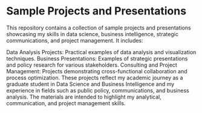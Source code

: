 # Sample Projects and Presentations
This repository contains a collection of sample projects and presentations showcasing my skills in data science, business intelligence, strategic communications, and project management. It includes:

Data Analysis Projects: Practical examples of data analysis and visualization techniques.
Business Presentations: Examples of strategic presentations and policy research for various stakeholders.
Consulting and Project Management: Projects demonstrating cross-functional collaboration and process optimization.
These projects reflect my academic journey as a graduate student in Data Science and Business Intelligence and my experience in fields such as public policy, communications, and business analysis. The materials are intended to highlight my analytical, communication, and project management skills.
